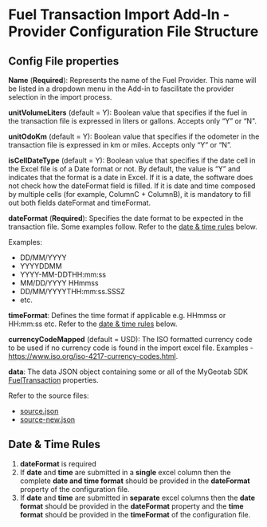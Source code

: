 # Fuel Transaction Import Add-In - Provider Configuration File Structure

## Config File properties

**Name** (**Required**): Represents the name of the Fuel Provider. This name will be listed in a dropdown menu in the Add-in to fascilitate the provider selection in the import process.

**unitVolumeLiters** (default = Y): Boolean value that specifies if the fuel in the transaction file is expressed in liters or gallons. Accepts only “Y” or “N".

**unitOdoKm** (default = Y): Boolean value that specifies if the odometer in the transaction file is expressed in km or miles. Accepts only “Y” or “N”.

**isCellDateType** (default = Y): Boolean value that specifies if the date cell in the Excel file is of a Date format or not. By default, the value is “Y” and indicates that the format is a date in Excel. If it is a date, the software does not check how the dateFormat field is filled. If it is date and time composed by multiple cells (for example, ColumnC + ColumnB), it is mandatory to fill out both fields dateFormat and timeFormat.

**dateFormat** (**Required**): Specifies the date format to be expected in the transaction file. Some examples follow. Refer to the [date & time rules](#DateTimeRules) below.

Examples:
* DD/MM/YYYY
* YYYYDDMM
* YYYY-MM-DDTHH:mm:ss
* MM/DD/YYYY HHmmss
* DD/MM/YYYYTHH:mm:ss.SSSZ
* etc.

**timeFormat**: Defines the time format if applicable e.g. HHmmss or HH:mm:ss etc. Refer to the [date & time rules](#DateTimeRules) below.

**currencyCodeMapped** (default = USD): The ISO formatted currency code to be used if no currency code is found in the import excel file. Examples - https://www.iso.org/iso-4217-currency-codes.html.

**data**: The data JSON object containing some or all of the MyGeotab SDK [FuelTransaction](https://geotab.github.io/sdk/software/api/reference/#FuelTransaction) properties.

Refer to the source files:
* [source.json](source.json) 
* [source-new.json](source-new.json)

## <a name="DateTimeRules">Date & Time Rules</a>
1. **dateFormat** is required
2. If **date** and **time** are submitted in a **single** excel column then the complete **date and time format** should be provided in the **dateFormat** property of the configuration file.
3. If **date** and **time** are submitted in **separate** excel columns then the **date format** should be provided in the **dateFormat** property and the **time format** should be provided in the **timeFormat** of the configuration file.
